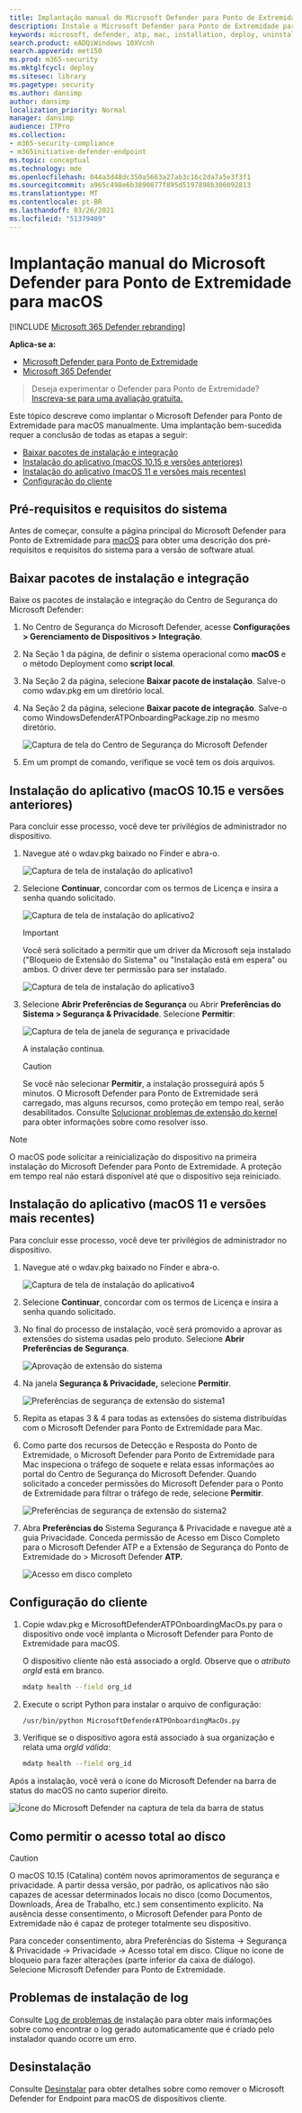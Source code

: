 ```yaml
---
title: Implantação manual do Microsoft Defender para Ponto de Extremidade para macOS
description: Instale o Microsoft Defender para Ponto de Extremidade para macOS manualmente, na linha de comando.
keywords: microsoft, defender, atp, mac, installation, deploy, uninstallation, intune, jamf, macos, catalina, mojave, high sierra
search.product: eADQiWindows 10XVcnh
search.appverid: met150
ms.prod: m365-security
ms.mktglfcycl: deploy
ms.sitesec: library
ms.pagetype: security
ms.author: dansimp
author: dansimp
localization_priority: Normal
manager: dansimp
audience: ITPro
ms.collection:
- m365-security-compliance
- m365initiative-defender-endpoint
ms.topic: conceptual
ms.technology: mde
ms.openlocfilehash: 044a3d48dc350a5663a27ab3c16c2da7a5e3f3f1
ms.sourcegitcommit: a965c498e6b3890877f895d5197898b306092813
ms.translationtype: MT
ms.contentlocale: pt-BR
ms.lasthandoff: 03/26/2021
ms.locfileid: "51379409"
---
```

# <a name="manual-deployment-for-microsoft-defender-for-endpoint-for-macos"></a>Implantação manual do Microsoft Defender para Ponto de Extremidade para macOS

[!INCLUDE [Microsoft 365 Defender rebranding](../../includes/microsoft-defender.md)]

**Aplica-se a:**
- [Microsoft Defender para Ponto de Extremidade](https://go.microsoft.com/fwlink/p/?linkid=2154037)
- [Microsoft 365 Defender](https://go.microsoft.com/fwlink/?linkid=2118804)

> Deseja experimentar o Defender para Ponto de Extremidade? [Inscreva-se para uma avaliação gratuita.](https://www.microsoft.com/microsoft-365/windows/microsoft-defender-atp?ocid=docs-wdatp-investigateip-abovefoldlink)

Este tópico descreve como implantar o Microsoft Defender para Ponto de Extremidade para macOS manualmente. Uma implantação bem-sucedida requer a conclusão de todas as etapas a seguir:
- [Baixar pacotes de instalação e integração](#download-installation-and-onboarding-packages)
- [Instalação do aplicativo (macOS 10.15 e versões anteriores)](#application-installation-macos-1015-and-older-versions)
- [Instalação do aplicativo (macOS 11 e versões mais recentes)](#application-installation-macos-11-and-newer-versions)
- [Configuração do cliente](#client-configuration)

## <a name="prerequisites-and-system-requirements"></a>Pré-requisitos e requisitos do sistema

Antes de começar, consulte a página principal do Microsoft Defender para Ponto de Extremidade para [macOS](microsoft-defender-endpoint-mac.md) para obter uma descrição dos pré-requisitos e requisitos do sistema para a versão de software atual.

## <a name="download-installation-and-onboarding-packages"></a>Baixar pacotes de instalação e integração

Baixe os pacotes de instalação e integração do Centro de Segurança do Microsoft Defender:

1. No Centro de Segurança do Microsoft Defender, acesse **Configurações > Gerenciamento de Dispositivos > Integração**.
2. Na Seção 1 da página, de definir o sistema operacional como **macOS** e o método Deployment como **script local**.
3. Na Seção 2 da página, selecione **Baixar pacote de instalação**. Salve-o como wdav.pkg em um diretório local.
4. Na Seção 2 da página, selecione **Baixar pacote de integração**. Salve-o como WindowsDefenderATPOnboardingPackage.zip no mesmo diretório.

    ![Captura de tela do Centro de Segurança do Microsoft Defender](images/atp-portal-onboarding-page.png)

5. Em um prompt de comando, verifique se você tem os dois arquivos.
    
## <a name="application-installation-macos-1015-and-older-versions"></a>Instalação do aplicativo (macOS 10.15 e versões anteriores)

Para concluir esse processo, você deve ter privilégios de administrador no dispositivo.

1. Navegue até o wdav.pkg baixado no Finder e abra-o.

    ![Captura de tela de instalação do aplicativo1](images/mdatp-28-appinstall.png)

2. Selecione **Continuar**, concordar com os termos de Licença e insira a senha quando solicitado.

    ![Captura de tela de instalação do aplicativo2](images/mdatp-29-appinstalllogin.png)

   > [!IMPORTANT]
   > Você será solicitado a permitir que um driver da Microsoft seja instalado ("Bloqueio de Extensão do Sistema" ou "Instalação está em espera" ou ambos. O driver deve ter permissão para ser instalado.

   ![Captura de tela de instalação do aplicativo3](images/mdatp-30-systemextension.png)

3. Selecione **Abrir Preferências de Segurança** ou Abrir **Preferências do Sistema > Segurança & Privacidade**. Selecione **Permitir**:

    ![Captura de tela de janela de segurança e privacidade](images/mdatp-31-securityprivacysettings.png)

   A instalação continua.

   > [!CAUTION]
   > Se você não selecionar **Permitir**, a instalação prosseguirá após 5 minutos. O Microsoft Defender para Ponto de Extremidade será carregado, mas alguns recursos, como proteção em tempo real, serão desabilitados. Consulte [Solucionar problemas de extensão do kernel](mac-support-kext.md) para obter informações sobre como resolver isso.

> [!NOTE]
> O macOS pode solicitar a reinicialização do dispositivo na primeira instalação do Microsoft Defender para Ponto de Extremidade. A proteção em tempo real não estará disponível até que o dispositivo seja reiniciado.

## <a name="application-installation-macos-11-and-newer-versions"></a>Instalação do aplicativo (macOS 11 e versões mais recentes)

Para concluir esse processo, você deve ter privilégios de administrador no dispositivo.

1. Navegue até o wdav.pkg baixado no Finder e abra-o.

    ![Captura de tela de instalação do aplicativo4](images/big-sur-install-1.png)

2. Selecione **Continuar**, concordar com os termos de Licença e insira a senha quando solicitado.

3. No final do processo de instalação, você será promovido a aprovar as extensões do sistema usadas pelo produto. Selecione **Abrir Preferências de Segurança**.

    ![Aprovação de extensão do sistema](images/big-sur-install-2.png)

4. Na janela **Segurança & Privacidade,** selecione **Permitir**.

    ![Preferências de segurança de extensão do sistema1](images/big-sur-install-3.png)

5. Repita as etapas 3 & 4 para todas as extensões do sistema distribuídas com o Microsoft Defender para Ponto de Extremidade para Mac.

6. Como parte dos recursos de Detecção e Resposta do Ponto de Extremidade, o Microsoft Defender para Ponto de Extremidade para Mac inspeciona o tráfego de soquete e relata essas informações ao portal do Centro de Segurança do Microsoft Defender. Quando solicitado a conceder permissões do Microsoft Defender para o Ponto de Extremidade para filtrar o tráfego de rede, selecione **Permitir**.

    ![Preferências de segurança de extensão do sistema2](images/big-sur-install-4.png)

7. Abra **Preferências do** Sistema Segurança & Privacidade e navegue até a guia Privacidade. Conceda permissão de Acesso em Disco Completo para o Microsoft Defender ATP e a Extensão de Segurança do Ponto de Extremidade do  >   Microsoft Defender **ATP.**   

    ![Acesso em disco completo](images/big-sur-install-5.png)

## <a name="client-configuration"></a>Configuração do cliente

1. Copie wdav.pkg e MicrosoftDefenderATPOnboardingMacOs.py para o dispositivo onde você implanta o Microsoft Defender para Ponto de Extremidade para macOS.

    O dispositivo cliente não está associado a orgId. Observe que o *atributo orgId* está em branco.

    ```bash
    mdatp health --field org_id
    ```

2. Execute o script Python para instalar o arquivo de configuração:

    ```bash
    /usr/bin/python MicrosoftDefenderATPOnboardingMacOs.py
    ```

3. Verifique se o dispositivo agora está associado à sua organização e relata uma *orgId válida*:

    ```bash
    mdatp health --field org_id
    ```

Após a instalação, você verá o ícone do Microsoft Defender na barra de status do macOS no canto superior direito.

   ![Ícone do Microsoft Defender na captura de tela da barra de status](images/mdatp-icon-bar.png)
   

## <a name="how-to-allow-full-disk-access"></a>Como permitir o acesso total ao disco

> [!CAUTION]
> O macOS 10.15 (Catalina) contém novos aprimoramentos de segurança e privacidade. A partir dessa versão, por padrão, os aplicativos não são capazes de acessar determinados locais no disco (como Documentos, Downloads, Área de Trabalho, etc.) sem consentimento explícito. Na ausência desse consentimento, o Microsoft Defender para Ponto de Extremidade não é capaz de proteger totalmente seu dispositivo.

Para conceder consentimento, abra Preferências do Sistema -> Segurança & Privacidade -> Privacidade -> Acesso total em disco. Clique no ícone de bloqueio para fazer alterações (parte inferior da caixa de diálogo). Selecione Microsoft Defender para Ponto de Extremidade.

## <a name="logging-installation-issues"></a>Problemas de instalação de log

Consulte [Log de problemas de](mac-resources.md#logging-installation-issues) instalação para obter mais informações sobre como encontrar o log gerado automaticamente que é criado pelo instalador quando ocorre um erro.

## <a name="uninstallation"></a>Desinstalação

Consulte [Desinstalar](mac-resources.md#uninstalling) para obter detalhes sobre como remover o Microsoft Defender for Endpoint para macOS de dispositivos cliente.
